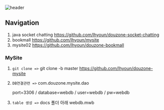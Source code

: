 ![header](https://capsule-render.vercel.app/api?type=waving&color=auto&height=300&section=header&text=이하윤%20평과과제3&fontSize=80&animation=fadeIn&fontAlignY=38&desc=MySite02&descAlignY=51&descAlign=62)

## Navigation
1. java socket chatting 
    https://github.com/lhyoun/douzone-socket-chatting
2. bookmall 
    https://github.com/lhyoun/mysite
3. mysite02
    https://github.com/lhyoun/douzone-bookmall

### MySite

1. `git clone =>` git clone -b master https://github.com/lhyoun/douzone-mysite

2. `DB연결관련 =>` com.douzone.mysite.dao

    port=3306 / database=webdb / user=webdb / pw=webdb

3. `table 생성 =>` docs 폴더 아래 webdb.mwb
